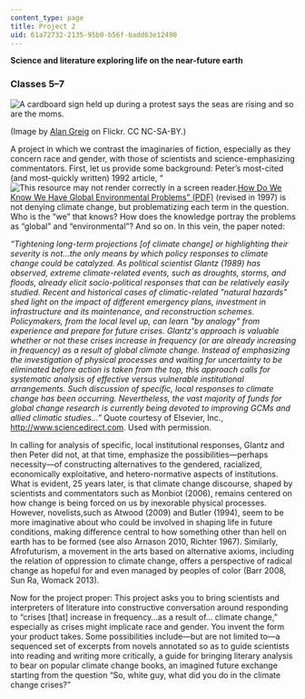```yaml
---
content_type: page
title: Project 2
uid: 61a72732-2135-95b0-b56f-badd63e12490
---
```


**Science and literature exploring life on the near-future earth**

### Classes 5–7

![A cardboard sign held up during a protest says the seas are rising and so are the moms.](BASEURL_PLACEHOLDER/resources/project2)

(Image by [Alan Greig](https://www.flickr.com/photos/35130853@N05/15316525432/in/album-72157647849872066/) on Flickr. CC NC-SA-BY.)

A project in which we contrast the imaginaries of fiction, especially as they concern race and gender, with those of scientists and science-emphasizing commentators. First, let us provide some background: Peter’s most-cited (and most-quickly written) 1992 article, “![This resource may not render correctly in a screen reader.](/images/inacessible.gif)[How Do We Know We Have Global Environmental Problems” (PDF)](http://www.faculty.umb.edu/pjt/92b.pdf) (revised in 1997) is not denying climate change, but problematizing each term in the question. Who is the “we” that knows? How does the knowledge portray the problems as “global” and “environmental”? And so on. In this vein, the paper noted:

_“Tightening long-term projections \[of climate change\] or highlighting their severity is not…the only means by which policy responses to climate change could be catalyzed. As political scientist Glantz (1989) has observed, extreme climate-related events, such as droughts, storms, and floods, already elicit socio-political responses that can be relatively easily studied. Recent and historical cases of climatic-related "natural hazards" shed light on the impact of different emergency plans, investment in infrastructure and its maintenance, and reconstruction schemes. Policymakers, from the local level up, can learn "by analogy" from experience and prepare for future crises. Glantz's approach is valuable whether or not these crises increase in frequency (or are already increasing in frequency) as a result of global climate change. Instead of emphasizing the investigation of physical processes and waiting for uncertainty to be eliminated before action is taken from the top, this approach calls for systematic analysis of effective versus vulnerable institutional arrangements. Such discussion of specific, local responses to climate change has been occurring. Nevertheless, the vast majority of funds for global change research is currently being devoted to improving GCMs and allied climatic studies…”_ Quote courtesy of Elsevier, Inc., http://www.sciencedirect.com. Used with permission.

In calling for analysis of specific, local institutional responses, Glantz and then Peter did not, at that time, emphasize the possibilities—perhaps necessity—of constructing alternatives to the gendered, racialized, economically exploitative, and hetero-normative aspects of institutions. What is evident, 25 years later, is that climate change discourse, shaped by scientists and commentators such as Monbiot (2006), remains centered on how change is being forced on us by inexorable physical processes. However, novelists,such as Atwood (2009) and Butler (1994), seem to be more imaginative about who could be involved in shaping life in future conditions, making difference central to how something other than hell on earth has to be formed (see also Arnason 2010, Richter 1967). Similarly, Afrofuturism, a movement in the arts based on alternative axioms, including the relation of oppression to climate change, offers a perspective of radical change as hopeful for and even managed by peoples of color (Barr 2008, Sun Ra, Womack 2013).

Now for the project proper: This project asks you to bring scientists and interpreters of literature into constructive conversation around responding to “crises \[that\] increase in frequency…as a result of… climate change,” especially as crises might implicate race and gender. You invent the form your product takes. Some possibilities include—but are not limited to—a sequenced set of excerpts from novels annotated so as to guide scientists into reading and writing more critically, a guide for bringing literary analysis to bear on popular climate change books, an imagined future exchange starting from the question “So, white guy, what did you do in the climate change crises?”